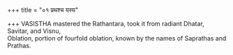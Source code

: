+++
title = "०१ प्रथश्च यस्य"

+++
VASISTHA mastered the Rathantara, took it from radiant Dhatar, Savitar, and Visnu,  
     Oblation, portion of fourfold oblation, known by the names of Saprathas and Prathas.